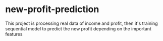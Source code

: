 # new-profit-prediction

This project is processing real data of income and profit, then it's training sequential model to predict the new profit depending on the important features
